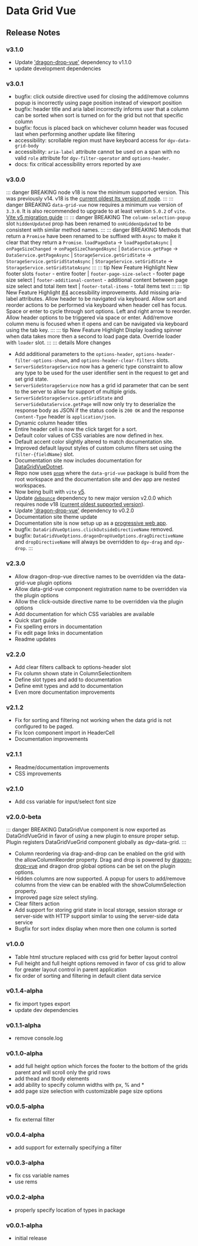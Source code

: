 # Data Grid Vue

## Release Notes

### v3.1.0
  - Update ['dragon-drop-vue'](https://www.npmjs.com/package/dragon-drop-vue) dependency to v1.1.0
  - update development dependencies

### v3.0.1
  - bugfix: click outside directive used for closing the add/remove columns popup is incorrectly using page position instead of viewport position
  - bugfix: header title and aria label incorrectly informs user that a column can be sorted when sort is turned on for the grid but not that specific column
  - bugfix: focus is placed back on whichever column header was focused last when performing another update like filtering
  - accessibility: scrollable region must have keyboard access for `dgv-data-grid-body`
  - accessibility: `aria-label` attribute cannot be used on a span with no valid `role` attribute for `dgv-filter-operator` and `options-header`.
  - docs: fix critical accessibility errors reported by axe


### v3.0.0
  ::: danger BREAKING
  node v18 is now the minimum supported version. This was previously v14. v18 is the [current oldest lts version of node](https://nodejs.org/en/about/previous-releases).
  :::
  ::: danger BREAKING
  `data-grid-vue` now requires a minimum `vue` version of `3.3.0`. It is also recommended to upgrade to at least version `5.0.2` of `vite`. [Vite v5 migration guide](https://vitejs.dev/guide/migration)
  :::
  ::: danger BREAKING
  The `column-selection-popup` slot `hiddenUpdated` prop has been renamed to `onHiddenUpdated` to be consistent with similar method names.
  :::
  ::: danger BREAKING
  Methods that return a `Promise` have been renamed to be suffixed with `Async` to make it clear that they return a `Promise`.
    `loadPageData` -> `loadPageDataAsync` | `onPageSizeChanged` -> `onPageSizeChangedAsync` | `DataService.getPage` -> `DataService.getPageAsync` | `StorageService.getGridState` -> `StorageService.getGridStateAsync` | `StorageService.setGridState` -> `StorageService.setGridStateAsync`
  :::
  ::: tip New Feature Highlight
  New footer slots
    `footer` - entire footer | `footer-page-size-select` - footer page size select | `footer-additional-content` - additional content between page size select and total item text | `footer-total-items` - total items text
  :::
  ::: tip New Feature Highlight
  [#4](https://github.com/nruffing/data-grid-vue/issues/4) accessibility improvements. Add missing aria-label attributes. Allow header to be navigated via keyboard. Allow sort and reorder actions to be performed via keyboard when header cell has focus. Space or enter to cycle through sort options. Left and right arrow to reorder. Allow header options to be triggered via space or enter. Add/remove column menu is focused when it opens and can be navigated via keyboard using the tab key.
  :::
  ::: tip New Feature Highlight
  Display loading spinner when data takes more then a second to load page data. Override loader with `loader` slot.
  :::
  ::: details More changes
  - Add additional parameters to the `options-header`, `options-header-filter-options-shown`, and `options-header-clear-filters` slots.
  - `ServerSideStorageService` now has a generic type constraint to allow any type to be used for the user identifier sent in the request to get and set grid state.
  - `ServerSideStorageService` now has a grid id parameter that can be sent to the server to allow for support of multiple grids.
  - `ServerSideStorageService.getGridState` and `ServerSideDataService.getPage` will now only try to deserialize the response body as JSON if the status code is `200 OK` and the response `Content-Type` header is `application/json`.
  - Dynamic column header titles
  - Entire header cell is now the click target for a sort.
  - Default color values of CSS variables are now defined in hex.
  - Default accent color slightly altered to match documentation site.
  - Improved default layout styles of custom column filters set using the `filter-{fieldName}` slot.
  - Documentation site now includes documentation for [DataGridVueDotnet](https://github.com/nruffing/data-grid-vue-dotnet).
  - Repo now uses [`pnpm`](https://pnpm.io/) where the `data-grid-vue` package is build from the root workspace and the documentation site and dev app are nested workspaces.
  - Now being built with `vite` [v5](https://vitejs.dev/blog/announcing-vite5).
  - Update [`debounce`](https://www.npmjs.com/package/debounce/v/2.0.0) dependency to new major version v2.0.0 which requires node v18 ([current oldest supported version](https://nodejs.org/en/about/previous-releases)).
  - Update ['dragon-drop-vue'](https://www.npmjs.com/package/dragon-drop-vue) dependency to v0.2.0
  - Documentation site theme update
  - Documentation site is now setup up as a [progressive web app](https://developer.mozilla.org/en-US/docs/Web/Progressive_web_apps).
  - bugfix: `DataGridVueOptions.clickOutsideDirectiveName` removed.
  - bugfix: `DataGridVueOptions.dragonDropVueOptions.dragDirectiveName` and `dropDirectiveName` will always be overridden to `dgv-drag` and `dgv-drop`.
  :::

### v2.3.0
  - Allow dragon-drop-vue directive names to be overridden via the data-grid-vue plugin options
  - Allow data-grid-vue component registration name to be overridden via the plugin options
  - Allow the click-outside directive name to be overridden via the plugin options
  - Add documentation for which CSS variables are available
  - Quick start guide
  - Fix spelling errors in documentation
  - Fix edit page links in documentation
  - Readme updates

### v2.2.0
  - Add clear filters callback to options-header slot
  - Fix column shown state in ColumnSelectionItem
  - Define slot types and add to documentation
  - Define emit types and add to documentation
  - Even more documentation improvements

### v2.1.2
  - Fix for sorting and filtering not working when the data grid is not configured to be paged.
  - Fix Icon component import in HeaderCell
  - Documentation improvements

### v2.1.1
  - Readme/documentation improvements
  - CSS improvements
  
### v2.1.0
  - Add css variable for input/select font size

### v2.0.0-beta
  ::: danger BREAKING
  DataGridVue component is now exported as DataGridVueGrid in favor of using a new plugin to ensure proper setup. Plugin registers DataGridVueGrid component globally as dgv-data-grid.
  :::
  - Column reordering via drag-and-drop can be enabled on the grid with the allowColumnReorder property. Drag and drop is powered by [dragon-drop-vue](https://www.npmjs.com/package/dragon-drop-vue) and dragon drop global options can be set on the plugin options.
  - Hidden columns are now supported. A popup for users to add/remove columns from the view can be enabled with the showColumnSelection property.
  - Improved page size select styling.
  - Clear filters action
  - Add support for storing grid state in local storage, session storage or server-side with HTTP support similar to using the server-side data service
  - Bugfix for sort index display when more then one column is sorted

### v1.0.0
  - Table html structure replaced with css grid for better layout control
  - Full height and full height options removed in favor of css grid to allow for greater layout control in parent application
  - fix order of sorting and filtering in default client data service

### v0.1.4-alpha
  - fix import types export
  - update dev dependencies

### v0.1.1-alpha
  - remove console.log

### v0.1.0-alpha
  - add full height option which forces the footer to the bottom of the grids parent and will scroll only the grid rows
  - add thead and tbody elements
  - add ability to specify column widths with px, % and \*
  - add page size selection with customizable page size options

### v0.0.5-alpha
  - fix external filter

### v0.0.4-alpha
  - add support for externally specifying a filter

### v0.0.3-alpha
  - fix css variable names
  - use rems

### v0.0.2-alpha
  - properly specify location of types in package

### v0.0.1-alpha
  - initial release
